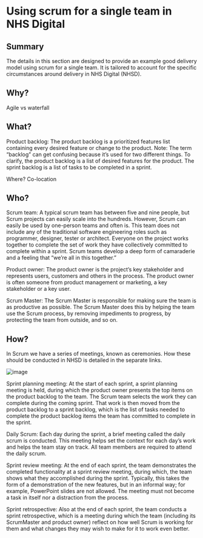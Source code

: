 # Using scrum for a single team in NHS Digital

## Summary
The details in this section are designed to provide an example good delivery model using scrum for a single team.  It is tailored to account for the specific circumstances around delivery in NHS Digital (NHSD).

## Why?
Agile vs waterfall

## What?
Product backlog: The product backlog is a prioritized features list containing every desired feature or change to the product. Note: The term “backlog” can get confusing because it’s used for two different things. To clarify, the product backlog is a list of desired features for the product. The sprint backlog is a list of tasks to be completed in a sprint.

Where?
Co-location 

## Who?
Scrum team: A typical scrum team has between five and nine people, but Scrum projects can easily scale into the hundreds. However, Scrum can easily be used by one-person teams and often is. This team does not include any of the traditional software engineering roles such as programmer, designer, tester or architect. Everyone on the project works together to complete the set of work they have collectively committed to complete within a sprint. Scrum teams develop a deep form of camaraderie and a feeling that “we’re all in this together.”

Product owner: The product owner is the project’s key stakeholder and represents users, customers and others in the process. The product owner is often someone from product management or marketing, a key stakeholder or a key user.

Scrum Master: The Scrum Master is responsible for making sure the team is as productive as possible. The Scrum Master does this by helping the team use the Scrum process, by removing impediments to progress, by protecting the team from outside, and so on.

## How?
In Scrum we have a series of meetings, known as ceremonies.  How these should be conducted in NHSD is detailed in the separate links.

![image](https://user-images.githubusercontent.com/87422867/127889219-43784d02-eb9a-4392-9624-298ab748f140.png)

Sprint planning meeting: At the start of each sprint, a sprint planning meeting is held, during which the product owner presents the top items on the product backlog to the team. The Scrum team selects the work they can complete during the coming sprint. That work is then moved from the product backlog to a sprint backlog, which is the list of tasks needed to complete the product backlog items the team has committed to complete in the sprint.

Daily Scrum: Each day during the sprint, a brief meeting called the daily scrum is conducted. This meeting helps set the context for each day’s work and helps the team stay on track. All team members are required to attend the daily scrum.

Sprint review meeting: At the end of each sprint, the team demonstrates the completed functionality at a sprint review meeting, during which, the team shows what they accomplished during the sprint. Typically, this takes the form of a demonstration of the new features, but in an informal way; for example, PowerPoint slides are not allowed. The meeting must not become a task in itself nor a distraction from the process.

Sprint retrospective: Also at the end of each sprint, the team conducts a sprint retrospective, which is a meeting during which the team (including its ScrumMaster and product owner) reflect on how well Scrum is working for them and what changes they may wish to make for it to work even better.

